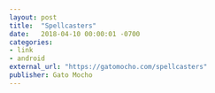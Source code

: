 ```yaml
---
layout: post
title:  "Spellcasters"
date:   2018-04-10 00:00:01 -0700
categories:
- link
- android
external_url: "https://gatomocho.com/spellcasters"
publisher: Gato Mocho
---
```

